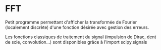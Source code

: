 # FFT
Petit programme permettant d'afficher la transformée de Fourier (localement discrète) d'une fonction désirée avec gestion des erreurs.

Les fonctions classiques de traitement du signal (impulsion de Dirac, dent de scie, convolution...) sont disponibles grâce à l'import scipy.signals
